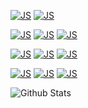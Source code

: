 [![JS](https://img.shields.io/badge/Java-007396?style=flat-square&logo=Java&logoColor=white)](https://github.com/park900720000/park900720000/blob/main/README.md) [![JS](https://img.shields.io/badge/Spring-6DB33?style=flat-square&logo=Spring&logoColor=white)](https://github.com/park900720000/park900720000/blob/main/README.md) 

[![JS](https://img.shields.io/badge/Html-E34F26?style=flat-square&logo=Html5&logoColor=white)](https://github.com/park900720000/park900720000/blob/main/README.md) [![JS](https://img.shields.io/badge/CSS-007396?style=flat-square&logo=Css3&logoColor=white)](https://github.com/park900720000/park900720000/blob/main/README.md) [![JS](https://img.shields.io/badge/JavaScript-F7DF1E?style=flat-square&logo=JavaScript&logoColor=black)](https://github.com/park900720000/park900720000/blob/main/README.md)

[![JS](https://img.shields.io/badge/AWS-E34F26?style=flat-square&logo=AWS&logoColor=white)](https://github.com/park900720000/park900720000/blob/main/README.md) [![JS](https://img.shields.io/badge/LINUX-F7DF1E?style=flat-square&logo=LINUX&logoColor=white)](https://github.com/park900720000/park900720000/blob/main/README.md) [![JS](https://img.shields.io/badge/WINDOWS-007396?style=flat-square&logo=WINDOWS&logoColor=white)](https://github.com/park900720000/park900720000/blob/main/README.md)

[![JS](https://img.shields.io/badge/MySQL-4479A1?style=flat-square&logo=MYSQL&logoColor=white)](https://github.com/park900720000/park900720000/blob/main/README.md) [![JS](https://img.shields.io/badge/MSSQL-CC2927?style=flat-square&logo=MSSQL&logoColor=white)](https://github.com/park900720000/park900720000/blob/main/README.md) [![JS](https://img.shields.io/badge/Oracle-F80000?style=flat-square&logo=ORACLE&logoColor=white)](https://github.com/park900720000/park900720000/blob/main/README.md)




![Github Stats](https://github-readme-stats.vercel.app/api?username=park900720000&show_icons=true)
